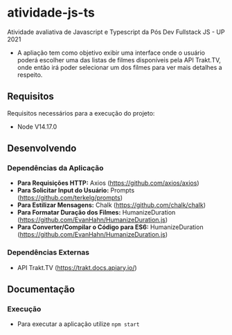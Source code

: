 # atividade-js-ts

Atividade avaliativa de Javascript e Typescript da Pós Dev Fullstack JS - UP 2021
- A apliação tem como objetivo exibir uma interface onde o usuário poderá escolher uma das listas de filmes disponíveis pela API Trakt.TV, onde então irá poder selecionar um dos filmes para ver mais detalhes a respeito.

## Requisitos
Requisitos necessários para a execução do projeto:
- Node V14.17.0

## Desenvolvendo
### Dependências da Aplicação
- **Para Requisições HTTP:** Axios (https://github.com/axios/axios)
- **Para Solicitar Input do Usuário:** Prompts (https://github.com/terkelg/prompts)
- **Para Estilizar Mensagens:** Chalk (https://github.com/chalk/chalk)
- **Para Formatar Duração dos Filmes:** HumanizeDuration (https://github.com/EvanHahn/HumanizeDuration.js)
- **Para Converter/Compilar o Código para ES6:** HumanizeDuration (https://github.com/EvanHahn/HumanizeDuration.js)

### Dependências Externas
- API Trakt.TV (https://trakt.docs.apiary.io/)

## Documentação
### Execução
- Para executar a aplicação utilize `npm start`

